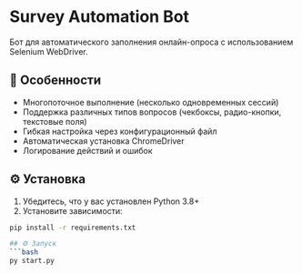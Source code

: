 # Survey Automation Bot

Бот для автоматического заполнения онлайн-опроса с использованием Selenium WebDriver.

## 📌 Особенности

- Многопоточное выполнение (несколько одновременных сессий)
- Поддержка различных типов вопросов (чекбоксы, радио-кнопки, текстовые поля)
- Гибкая настройка через конфигурационный файл
- Автоматическая установка ChromeDriver
- Логирование действий и ошибок

## ⚙️ Установка

1. Убедитесь, что у вас установлен Python 3.8+
2. Установите зависимости:

```bash
pip install -r requirements.txt

## ⚙️ Запуск
```bash
py start.py